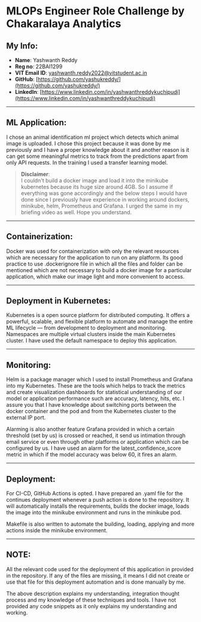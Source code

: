 # MLOPs Engineer Role Challenge by Chakaralaya Analytics

## My Info:
- **Name**: Yashwanth Reddy  
- **Reg no**: 22BAI1299  
- **VIT Email ID**: yashwanth.reddy2022@vitstudent.ac.in  
- **GitHub**: [https://github.com/yashukreddy/](https://github.com/yashukreddy/)  
- **LinkedIn**: [https://www.linkedin.com/in/yashwanthreddykuchipudi](https://www.linkedin.com/in/yashwanthreddykuchipudi)

---

## ML Application:

I chose an animal identification ml project which detects which animal image is uploaded. I chose this project because it was done by me previously and I have a proper knowledge about it and another reason is it can get some meaningful metrics to track from the predictions apart from only API requests. In the training I used a transfer learning model.

> **Disclaimer**:  
> I couldn't build a docker image and load it into the minikube kubernetes because its huge size around 4GB. So I assume if everything was gone accordingly and the below steps I would have done since I previously have experience in working around dockers, minikube, helm, Prometheus and Grafana. I urged the same in my briefing video as well. Hope you understand.

---

## Containerization:

Docker was used for containerization with only the relevant resources which are necessary for the application to run on any platform. Its good practice to use .dockerignore file in which all the files and folder can be mentioned which are not necessary to build a docker image for a particular application, which make our image light and more convenient to access.

---

## Deployment in Kubernetes:

Kubernetes is a open source platform for distributed computing. It offers a powerful, scalable, and flexible platform to automate and manage the entire ML lifecycle — from development to deployment and monitoring. Namespaces are multiple virtual clusters inside the main Kubernetes cluster. I have used the default namespace to deploy this application.

---

## Monitoring:

Helm is a package manager which I used to install Prometheus and Grafana into my Kubernetes. These are the tools which helps to track the metrics and create visualization dashboards for statistical understanding of our model or application performance such are accuracy, latency, hits, etc. I assure you that I have knowledge about switching ports between the docker container and the pod and from the Kubernetes cluster to the external IP port.

Alarming is also another feature Grafana provided in which a certain threshold (set by us) is crossed or reached, it send us intimation through email service or even through other platforms or application which can be configured by us. I have used an alarm for the latest_confidence_score metric in which if the model accuracy was below 60, it fires an alarm.

---

## Deployment:

For CI-CD, GitHub Actions is opted. I have prepared an .yaml file for the continues deployment whenever a push action is done to the repository. It will automatically installs the requirements, builds the docker image, loads the image into the minikube environment and runs in the minikube pod.

Makefile is also written to automate the  building, loading, applying and more actions inside the minikube environment.

---

## NOTE:

All the relevant code used for the deployment of this application in provided in the repository. If any of the files are missing, it means I did not create or use that file for this deployment automation and is done manually by me.

The above description explains my understanding, integration thought process and my knowledge of these techniques and tools. I have not provided any code snippets as it only explains my understanding and working.
